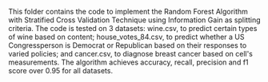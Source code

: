 This folder contains the code to implement the Random Forest Algorithm with Stratified Cross Validation Technique using Information Gain as splitting criteria. The code is tested on 3 datasets: wine.csv, to predict certain types of wine based on content; house_votes_84.csv, to predict whether a US Congressperson is Democrat or Republican based on their responses to varied policies; and cancer.csv, to diagnose breast cancer based on cell's measurements. The algorithm achieves accuracy, recall, precision and f1 score over 0.95 for all datasets.
